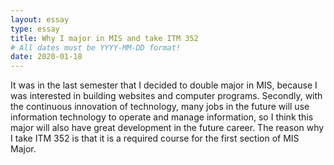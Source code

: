 ```yaml
---
layout: essay
type: essay
title: Why I major in MIS and take ITM 352
# All dates must be YYYY-MM-DD format!
date: 2020-01-18
---
```

It was in the last semester that I decided to double major in MIS, because I was interested in building websites and computer programs. Secondly, with the continuous innovation of technology, many jobs in the future will use information technology to operate and manage information, so I think this major will also have great development in the future career. The reason why I take ITM 352 is that it is a required course for the first section of MIS Major.

